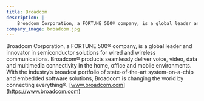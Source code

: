 ```yaml
---
title: Broadcom
description: |-
    Broadcom Corporation, a FORTUNE 500® company, is a global leader and innovator in semiconductor solutions for wired and wireless communications.
company_image: broadcom.jpg
---
```

Broadcom Corporation, a FORTUNE 500® company, is a global leader and innovator in semiconductor solutions for wired and wireless communications. Broadcom® products seamlessly deliver voice, video, data and multimedia connectivity in the home, office and mobile environments. With the industry’s broadest portfolio of state-of-the-art system-on-a-chip and embedded software solutions, Broadcom is changing the world by connecting everything®. [www.broadcom.com](https://www.broadcom.com)

